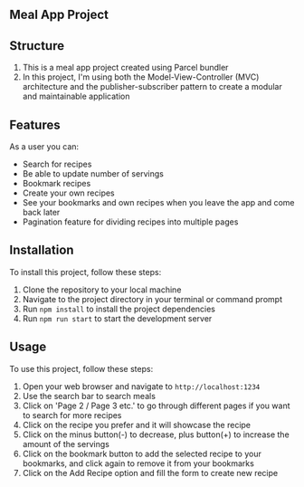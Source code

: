## Meal App Project

## Structure 

1. This is a meal app project created using Parcel bundler
2. In this project, I'm using both the Model-View-Controller (MVC) architecture and the publisher-subscriber pattern to create a modular and maintainable application

## Features

As a user you can: 
- Search for recipes
- Be able to update number of servings
- Bookmark recipes
- Create your own recipes
- See your bookmarks and own recipes when you leave the app and come back later
- Pagination feature for dividing recipes into multiple pages

## Installation

To install this project, follow these steps:
1. Clone the repository to your local machine
2. Navigate to the project directory in your terminal or command prompt
3. Run `npm install` to install the project dependencies
4. Run `npm run start` to start the development server

## Usage

To use this project, follow these steps:

1. Open your web browser and navigate to `http://localhost:1234`
2. Use the search bar to search meals
3. Click on 'Page 2 / Page 3 etc.' to go through different pages if you want to search for more recipes
4. Click on the recipe you prefer and it will showcase the recipe
5. Click on the minus button(-) to decrease, plus button(+) to increase the amount of the servings 
6. Click on the bookmark button to add the selected recipe to your bookmarks, and click again to remove it from your bookmarks
7. Click on the Add Recipe option and fill the form to create new recipe
